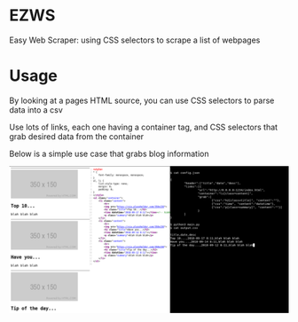 # EZWS
Easy Web Scraper: using CSS selectors to scrape a list of webpages

# Usage

By looking at a pages HTML source, you can use CSS selectors to parse data into a csv

Use lots of links, each one having a container tag, and CSS selectors that grab desired data from the container

Below is a simple use case that grabs blog information

![simple use case](img/using.png)
